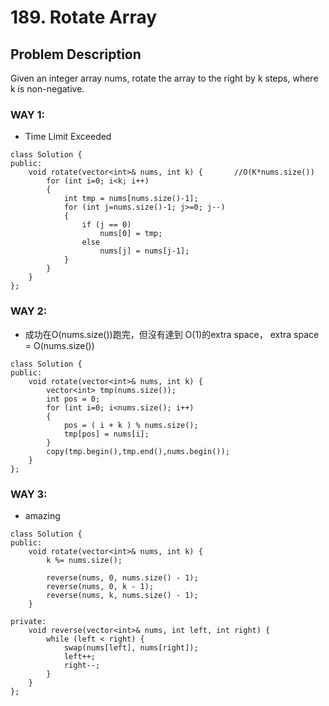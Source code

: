 # 189. Rotate Array

## Problem Description

Given an integer array nums, rotate the array to the right by k steps, where k is non-negative.

### WAY 1:
* Time Limit Exceeded
```
class Solution {
public:
    void rotate(vector<int>& nums, int k) {       //O(K*nums.size()) 
        for (int i=0; i<k; i++)
        {
            int tmp = nums[nums.size()-1];
            for (int j=nums.size()-1; j>=0; j--)
            {
                if (j == 0)
                    nums[0] = tmp;
                else
                    nums[j] = nums[j-1];
            }
        }
    }
};
```

### WAY 2:
* 成功在O(nums.size())跑完，但沒有達到 O(1)的extra space， extra space = O(nums.size())
```
class Solution {
public:
    void rotate(vector<int>& nums, int k) {       
        vector<int> tmp(nums.size());
        int pos = 0;
        for (int i=0; i<nums.size(); i++)
        {
            pos = ( i + k ) % nums.size();
            tmp[pos] = nums[i];
        }
        copy(tmp.begin(),tmp.end(),nums.begin());
    }
};
```

### WAY 3:
* amazing
```
class Solution {
public:
    void rotate(vector<int>& nums, int k) {
        k %= nums.size();

        reverse(nums, 0, nums.size() - 1);
        reverse(nums, 0, k - 1);
        reverse(nums, k, nums.size() - 1);
    }

private:
    void reverse(vector<int>& nums, int left, int right) {
        while (left < right) {
            swap(nums[left], nums[right]);
            left++;
            right--;
        }
    }    
};
```